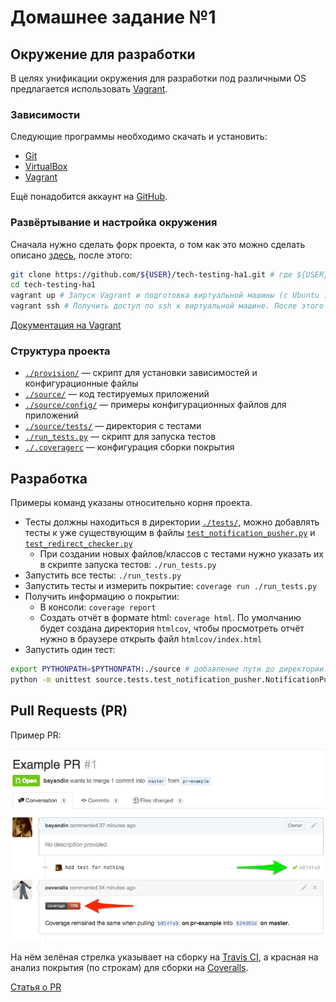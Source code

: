 # Домашнее задание №1

## Окружение для разработки

В целях унификации окружения для разработки под различными OS предлагается использовать [Vagrant](http://www.vagrantup.com/).

### Зависимости

Следующие программы необходимо скачать и установить:

- [Git](http://git-scm.com/downloads)
- [VirtualBox](https://www.virtualbox.org/wiki/Downloads)
- [Vagrant](http://www.vagrantup.com/downloads.html)

Ещё понадобится аккаунт на [GitHub](https://github.com/).

### Развёртывание и настройка окружения

Сначала нужно сделать форк проекта, о том как это можно сделать описано [здесь](https://help.github.com/articles/fork-a-repo),
после этого:

```bash
git clone https://github.com/${USER}/tech-testing-ha1.git # где ${USER} — имя вашего пользователя на GitHub
cd tech-testing-ha1
vagrant up # Запуск Vagrant и подготовка виртуальной машины (с Ubuntu 12.04)
vagrant ssh # Получить доступ по ssh к виртуальной машине. После этого все команды будут выполняться в виртаульной машине
```

[Документация на Vagrant](http://docs.vagrantup.com/v2/)

### Структура проекта

- [`./provision/`](provision/) — скрипт для установки зависимостей и конфигурационные файлы
- [`./source/`](source/) — код тестируемых приложений
- [`./source/config/`](source/config) — примеры конфигурационных файлов для приложений
- [`./source/tests/`](source/tests) — директория c тестами
- [`./run_tests.py`](run_tests.py) — скрипт для запуска тестов
- [`./.coveragerc`](.coveragerc) — конфигурация сборки покрытия

## Разработка

Примеры команд указаны относительно корня проекта.

- Тесты должны находиться в директории [`./tests/`](source/tests), можно добавлять тесты к уже существующим
в файлы [`test_notification_pusher.py`](source/tests/test_notification_pusher.py) и [`test_redirect_checker.py`](source/tests/test_redirect_checker.py)
    - При создании новых файлов/классов с тестами нужно указать их в скрипте запуска тестов: `./run_tests.py`
- Запустить все тесты: `./run_tests.py`
- Запустить тесты и измерить покрытие: `coverage run ./run_tests.py`
- Получить информацию о покрытии:
    - В консоли: `coverage report`
    - Создать отчёт в формате html: `coverage html`. По умолчанию будет создана директория `htmlcov`,
    чтобы просмотреть отчёт нужно в браузере открыть файл `htmlcov/index.html`
- Запустить один тест:
```bash
export PYTHONPATH=$PYTHONPATH:./source # добавление пути до директории source в PYTHONPATH
python -m unittest source.tests.test_notification_pusher.NotificationPusherTestCase.test_create_pidfile_example
```

## Pull Requests (PR)

Пример PR:

[![Пример PR](pr-example.png)](https://github.com/bayandin/tech-testing-ha1/pull/1)

На нём зелёная стрелка указывает на сборку на [Travis CI](https://travis-ci.org/bayandin/tech-testing-ha1/builds/36225422),
а красная на анализ покрытия (по строкам) для сборки на [Coveralls](https://coveralls.io/builds/1254508).

[Статья о PR](https://help.github.com/articles/using-pull-requests)
